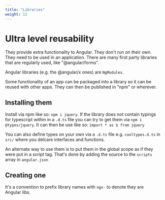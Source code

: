 ```yaml
---
title: "Libraries"
weight: 12
---
```

# Ultra level reusability
They provide extra functionality to Angular. 
They don't run on their own. They need to be used in an application.
There are many first party libraries that are regularly used, like "@angular/forms".

Angular libraries (e.g. the @angular/x ones) are `NgModules`.

Some functionality of an app can be packaged into a library so it can be reused with other apps.
They can then be published in "npm" or wherever.

## Installing them
Install via npm like so: `npm i jquery`. 
If the library does not contain typings for typescript within in a `.d.ts` file
you can try to get them via `npm i @types/jquery`.
It can then be use like so: `import * as $ from jquery`

You can also define types on your own via a `.d.ts` file e.g. `cooltypes.d.ts` in `src/`
where you delcare interfaces and functions.

An alternate way to use them is to put them in the global scope as if they were put in a script tag.
That's done by adding the source to the `scripts` array in `angular.json`

## Creating one
It's a convention to prefix library names with `ngx-` to denote they are Angular libs.
